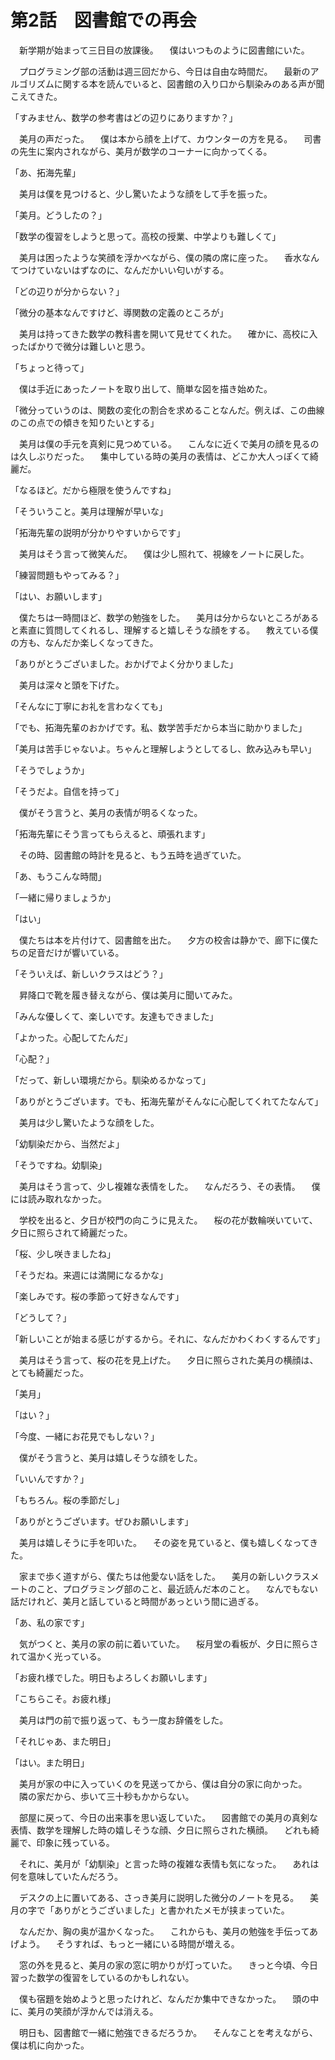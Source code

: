 # 第2話　図書館での再会

　新学期が始まって三日目の放課後。
　僕はいつものように図書館にいた。

　プログラミング部の活動は週三回だから、今日は自由な時間だ。
　最新のアルゴリズムに関する本を読んでいると、図書館の入り口から馴染みのある声が聞こえてきた。

「すみません、数学の参考書はどの辺りにありますか？」

　美月の声だった。
　僕は本から顔を上げて、カウンターの方を見る。
　司書の先生に案内されながら、美月が数学のコーナーに向かってくる。

「あ、拓海先輩」

　美月は僕を見つけると、少し驚いたような顔をして手を振った。

「美月。どうしたの？」

「数学の復習をしようと思って。高校の授業、中学よりも難しくて」

　美月は困ったような笑顔を浮かべながら、僕の隣の席に座った。
　香水なんてつけていないはずなのに、なんだかいい匂いがする。

「どの辺りが分からない？」

「微分の基本なんですけど、導関数の定義のところが」

　美月は持ってきた数学の教科書を開いて見せてくれた。
　確かに、高校に入ったばかりで微分は難しいと思う。

「ちょっと待って」

　僕は手近にあったノートを取り出して、簡単な図を描き始めた。

「微分っていうのは、関数の変化の割合を求めることなんだ。例えば、この曲線のこの点での傾きを知りたいとする」

　美月は僕の手元を真剣に見つめている。
　こんなに近くで美月の顔を見るのは久しぶりだった。
　集中している時の美月の表情は、どこか大人っぽくて綺麗だ。

「なるほど。だから極限を使うんですね」

「そういうこと。美月は理解が早いな」

「拓海先輩の説明が分かりやすいからです」

　美月はそう言って微笑んだ。
　僕は少し照れて、視線をノートに戻した。

「練習問題もやってみる？」

「はい、お願いします」

　僕たちは一時間ほど、数学の勉強をした。
　美月は分からないところがあると素直に質問してくれるし、理解すると嬉しそうな顔をする。
　教えている僕の方も、なんだか楽しくなってきた。

「ありがとうございました。おかげでよく分かりました」

　美月は深々と頭を下げた。

「そんなに丁寧にお礼を言わなくても」

「でも、拓海先輩のおかげです。私、数学苦手だから本当に助かりました」

「美月は苦手じゃないよ。ちゃんと理解しようとしてるし、飲み込みも早い」

「そうでしょうか」

「そうだよ。自信を持って」

　僕がそう言うと、美月の表情が明るくなった。

「拓海先輩にそう言ってもらえると、頑張れます」

　その時、図書館の時計を見ると、もう五時を過ぎていた。

「あ、もうこんな時間」

「一緒に帰りましょうか」

「はい」

　僕たちは本を片付けて、図書館を出た。
　夕方の校舎は静かで、廊下に僕たちの足音だけが響いている。

「そういえば、新しいクラスはどう？」

　昇降口で靴を履き替えながら、僕は美月に聞いてみた。

「みんな優しくて、楽しいです。友達もできました」

「よかった。心配してたんだ」

「心配？」

「だって、新しい環境だから。馴染めるかなって」

「ありがとうございます。でも、拓海先輩がそんなに心配してくれてたなんて」

　美月は少し驚いたような顔をした。

「幼馴染だから、当然だよ」

「そうですね。幼馴染」

　美月はそう言って、少し複雑な表情をした。
　なんだろう、その表情。
　僕には読み取れなかった。

　学校を出ると、夕日が校門の向こうに見えた。
　桜の花が数輪咲いていて、夕日に照らされて綺麗だった。

「桜、少し咲きましたね」

「そうだね。来週には満開になるかな」

「楽しみです。桜の季節って好きなんです」

「どうして？」

「新しいことが始まる感じがするから。それに、なんだかわくわくするんです」

　美月はそう言って、桜の花を見上げた。
　夕日に照らされた美月の横顔は、とても綺麗だった。

「美月」

「はい？」

「今度、一緒にお花見でもしない？」

　僕がそう言うと、美月は嬉しそうな顔をした。

「いいんですか？」

「もちろん。桜の季節だし」

「ありがとうございます。ぜひお願いします」

　美月は嬉しそうに手を叩いた。
　その姿を見ていると、僕も嬉しくなってきた。

　家まで歩く道すがら、僕たちは他愛ない話をした。
　美月の新しいクラスメートのこと、プログラミング部のこと、最近読んだ本のこと。
　なんでもない話だけれど、美月と話していると時間があっという間に過ぎる。

「あ、私の家です」

　気がつくと、美月の家の前に着いていた。
　桜月堂の看板が、夕日に照らされて温かく光っている。

「お疲れ様でした。明日もよろしくお願いします」

「こちらこそ。お疲れ様」

　美月は門の前で振り返って、もう一度お辞儀をした。

「それじゃあ、また明日」

「はい。また明日」

　美月が家の中に入っていくのを見送ってから、僕は自分の家に向かった。
　隣の家だから、歩いて三十秒もかからない。

　部屋に戻って、今日の出来事を思い返していた。
　図書館での美月の真剣な表情、数学を理解した時の嬉しそうな顔、夕日に照らされた横顔。
　どれも綺麗で、印象に残っている。

　それに、美月が「幼馴染」と言った時の複雑な表情も気になった。
　あれは何を意味していたんだろう。

　デスクの上に置いてある、さっき美月に説明した微分のノートを見る。
　美月の字で「ありがとうございました」と書かれたメモが挟まっていた。

　なんだか、胸の奥が温かくなった。
　これからも、美月の勉強を手伝ってあげよう。
　そうすれば、もっと一緒にいる時間が増える。

　窓の外を見ると、美月の家の窓に明かりが灯っていた。
　きっと今頃、今日習った数学の復習をしているのかもしれない。

　僕も宿題を始めようと思ったけれど、なんだか集中できなかった。
　頭の中に、美月の笑顔が浮かんでは消える。

　明日も、図書館で一緒に勉強できるだろうか。
　そんなことを考えながら、僕は机に向かった。